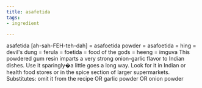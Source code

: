 ```yaml
---
title: asafetida
tags:
- ingredient

---
```

asafetida [ah-sah-FEH-teh-dah] = asafoetida powder = asafoetida = hing = devil's dung = ferula = foetida = food of the gods = heeng = imguva This powdered gum resin imparts a very strong onion-garlic flavor to Indian dishes. Use it sparingly�a little goes a long way. Look for it in Indian or health food stores or in the spice section of larger supermarkets. Substitutes: omit it from the recipe OR garlic powder OR onion powder
